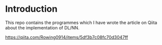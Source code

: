 # Introduction
This repo contains the programmes which I have wrote the article on Qiita about the implementation of DL/NN.

https://qiita.com/Rowing0914/items/5df3b7c08fc70d3047ff